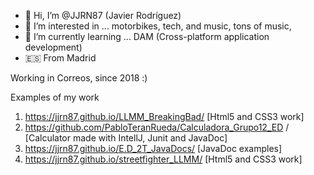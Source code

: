- 👋 Hi, I’m @JJRN87 (Javier Rodríguez)
- 👀 I’m interested in ... motorbikes, tech, and music, tons of music,
- 🌱 I’m currently learning ... DAM (Cross-platform application development)
- 🇪🇸  From Madrid

Working in Correos, since 2018 :)

Examples of my work
1.  https://jjrn87.github.io/LLMM_BreakingBad/ [Html5 and CSS3 work]
2.  https://github.com/PabloTeranRueda/Calculadora_Grupo12_ED /  [Calculator made with IntellJ, Junit and JavaDoc]
3.  https://jjrn87.github.io/E.D_2T_JavaDocs/  [JavaDoc examples]
4.  https://jjrn87.github.io/streetfighter_LLMM/ [Html5 and CSS3 work]

<!---
JJRN87/JJRN87 is a ✨ special ✨ repository because its `README.md` (this file) appears on your GitHub profile.
You can click the Preview link to take a look at your changes.
--->
